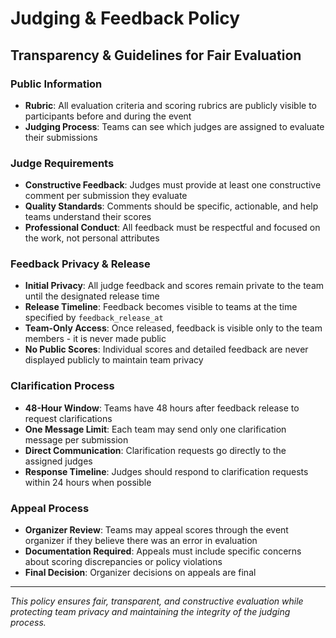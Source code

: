 # Judging & Feedback Policy

## Transparency & Guidelines for Fair Evaluation

### Public Information
- **Rubric**: All evaluation criteria and scoring rubrics are publicly visible to participants before and during the event
- **Judging Process**: Teams can see which judges are assigned to evaluate their submissions

### Judge Requirements
- **Constructive Feedback**: Judges must provide at least one constructive comment per submission they evaluate
- **Quality Standards**: Comments should be specific, actionable, and help teams understand their scores
- **Professional Conduct**: All feedback must be respectful and focused on the work, not personal attributes

### Feedback Privacy & Release
- **Initial Privacy**: All judge feedback and scores remain private to the team until the designated release time
- **Release Timeline**: Feedback becomes visible to teams at the time specified by `feedback_release_at`
- **Team-Only Access**: Once released, feedback is visible only to the team members - it is never made public
- **No Public Scores**: Individual scores and detailed feedback are never displayed publicly to maintain team privacy

### Clarification Process
- **48-Hour Window**: Teams have 48 hours after feedback release to request clarifications
- **One Message Limit**: Each team may send only one clarification message per submission
- **Direct Communication**: Clarification requests go directly to the assigned judges
- **Response Timeline**: Judges should respond to clarification requests within 24 hours when possible

### Appeal Process
- **Organizer Review**: Teams may appeal scores through the event organizer if they believe there was an error in evaluation
- **Documentation Required**: Appeals must include specific concerns about scoring discrepancies or policy violations
- **Final Decision**: Organizer decisions on appeals are final

---

*This policy ensures fair, transparent, and constructive evaluation while protecting team privacy and maintaining the integrity of the judging process.*